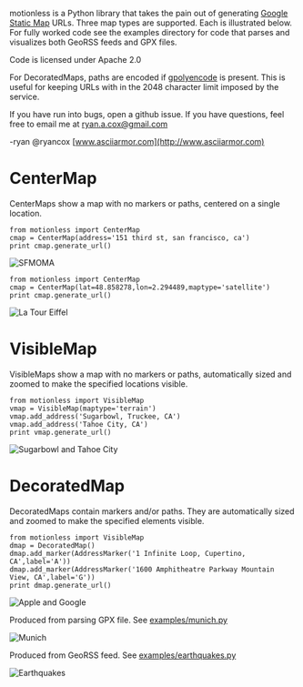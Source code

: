 
motionless is a Python library that takes the pain out of generating [Google Static Map](http://code.google.com/apis/maps/documentation/staticmaps/) URLs. Three map types are supported. Each is illustrated below. For fully worked code see the examples directory for code that parses and visualizes both GeoRSS feeds and GPX files. 

Code is licensed under Apache 2.0

For DecoratedMaps, paths are encoded if [gpolyencode](http://code.google.com/p/py-gpolyencode/) is present. This is useful for keeping URLs with in the 2048 character limit imposed by the service.

If you have run into bugs, open a github issue. If you have questions, feel free to email me at ryan.a.cox@gmail.com

-ryan 
@ryancox
[www.asciiarmor.com](http://www.asciiarmor.com)

CenterMap
=========

CenterMaps show a map with no markers or paths, centered on a single location.

    from motionless import CenterMap
    cmap = CenterMap(address='151 third st, san francisco, ca')
    print cmap.generate_url()

![SFMOMA](http://maps.google.com/maps/api/staticmap?maptype=roadmap&format=png&center=151%20third%20st%2C%20san%20francisco%2C%20ca&zoom=17&size=400x400&sensor=false)

    from motionless import CenterMap
    cmap = CenterMap(lat=48.858278,lon=2.294489,maptype='satellite')
    print cmap.generate_url()

![La Tour Eiffel](http://maps.google.com/maps/api/staticmap?maptype=satellite&format=png&center=48.858278,2.294489&zoom=17&size=400x400&sensor=false)

VisibleMap
==========

VisibleMaps show a map with no markers or paths, automatically sized and zoomed to make the specified locations visible.

    from motionless import VisibleMap
    vmap = VisibleMap(maptype='terrain')
    vmap.add_address('Sugarbowl, Truckee, CA')
    vmap.add_address('Tahoe City, CA')
    print vmap.generate_url()

![Sugarbowl and Tahoe City](http://maps.google.com/maps/api/staticmap?maptype=terrain&format=png&size=400x400&sensor=false&visible=Sugarbowl%2C%20Truckee%2C%20CA|Tahoe%20City%2C%20CA)

DecoratedMap
============

DecoratedMaps contain markers and/or paths. They are automatically sized and zoomed to make the specified elements visible.

    from motionless import VisibleMap
    dmap = DecoratedMap()
    dmap.add_marker(AddressMarker('1 Infinite Loop, Cupertino, CA',label='A'))
    dmap.add_marker(AddressMarker('1600 Amphitheatre Parkway Mountain View, CA',label='G'))
    print dmap.generate_url()


![Apple and Google](http://maps.google.com/maps/api/staticmap?maptype=roadmap&format=png&size=400x400&sensor=false&markers=|label:G|1600%20Amphitheatre%20Parkway%20Mountain%20View%2C%20CA&markers=|label:A|1%20Infinite%20Loop%2C%20Cupertino%2C%20CA)

Produced from parsing GPX file. See [examples/munich.py](http://github.com/ryancox/motionless/blob/master/examples/munich.py)

![Munich](http://maps.google.com/maps/api/staticmap?maptype=roadmap&format=png&size=640x640&sensor=false&markers=|color:green|label:S|48.167051,11.565088&markers=|color:red|label:E|48.351883,11.791474&path=color:blue|weight:8|enc:as~dHwxqeAc%40VPL_%40M}COuBBgGn%40qDX{FmAoHyBcGaDeCwC{DwAeBwHaCcNK_AKcBD{BC_FEcAnCasA~DcOXNp%40Et%40DXCf%40IRSR]L]JgABe%40%3Fi%40QwAa%40mAy%40_AcN}KmHoGmGiGwHiKmEmLwBsK}ByO{C}K_FoK_HsI_JoGgJcEeJsD{UaJge%40aRko%40oWiQ_Hym%40qVuf%40yRc\_Ncp%40gW}{%40w]qd%40{PwP_CgPHyQnC{z%40dSwo%40`PwSjHek%40jVm[pN_k%40vX_HjDiK`FuLnGiIlDoGjDcJhCkGm%40cIaEeFeGyEkLqIqTmIcUsJyVkFyQyFkUcJmc%40aHwd%40sEsd%40sDkj%40qA_e%40Ye`%40Kad%40_Amf%40cC_\gDwTiHaX_KeU}KmPmOiQkNuRgJoRiGiRgJySuBwKYsJv%40mWa%40oUiCkv%40mAq`%40aAqX}%40eZo%40{]g%40mZHiFRmBNu%40Nq%40l%40{AVm%40rA{B`AaAb%40WrBq%40xJyBx%40[n%40i%40|%40yAN]f%40mBNoA%3FmCm%40aPI}Rc%40cPq%40qS]iA%3Fq%40COGMGIM%3FOJENq%40TmHTgDNW\A}%40KsA_%40a%40c%40B)


Produced from GeoRSS feed. See [examples/earthquakes.py](http://github.com/ryancox/motionless/blob/master/examples/earthquakes.py)

![Earthquakes](http://maps.google.com/maps/api/staticmap?maptype=roadmap&format=png&size=640x440&sensor=false&markers=|size:small|color:orange|6.6898%2C126.9682|-22.6135%2C171.4428|-9.4975%2C39.0599|38.4507%2C69.6269|1.2434%2C126.2770|-6.5013%2C103.9625|-19.9078%2C-70.4193|10.9153%2C93.1003&markers=|size:small|color:yellow|52.6990%2C-169.5456|25.0323%2C-109.2170|62.2883%2C-151.0877|40.3047%2C-121.1883|36.2482%2C-120.8153|19.0879%2C-67.7389|51.0635%2C179.5235|48.0544%2C154.6778|37.0584%2C141.6820|59.8743%2C-151.6975|2.2654%2C128.6509|62.0074%2C-145.6437|32.1655%2C-115.2977|61.0357%2C-148.2192|38.8964%2C21.4249)

